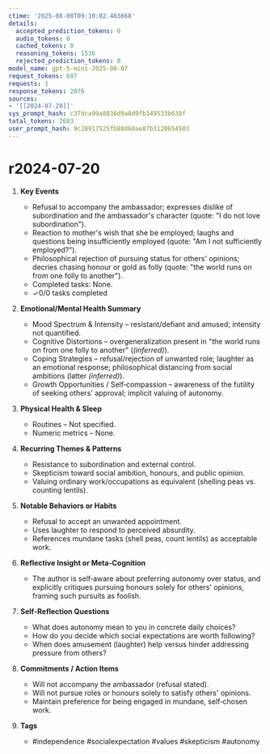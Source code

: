 ```yaml
---
ctime: '2025-08-08T09:10:02.463668'
details:
  accepted_prediction_tokens: 0
  audio_tokens: 0
  cached_tokens: 0
  reasoning_tokens: 1536
  rejected_prediction_tokens: 0
model_name: gpt-5-mini-2025-08-07
request_tokens: 607
requests: 1
response_tokens: 2076
sources:
- '[[2024-07-20]]'
sys_prompt_hash: c37dca99a8836d9a8d9fb349533b638f
total_tokens: 2683
user_prompt_hash: 9c28917525fb88d60ae87b3120654503
---
```

# r2024-07-20

1. **Key Events**
   - Refusal to accompany the ambassador; expresses dislike of subordination and the ambassador's character (quote: "I do not love subordination").  
   - Reaction to mother's wish that she be employed; laughs and questions being insufficiently employed (quote: "Am I not sufficiently employed?").  
   - Philosophical rejection of pursuing status for others' opinions; decries chasing honour or gold as folly (quote: "the world runs on from one folly to another").
   - Completed tasks: None.
   - ✓0/0 tasks completed

2. **Emotional/Mental Health Summary**
   - Mood Spectrum & Intensity – resistant/defiant and amused; intensity not quantified.
   - Cognitive Distortions – overgeneralization present in "the world runs on from one folly to another" (*(inferred)*).
   - Coping Strategies – refusal/rejection of unwanted role; laughter as an emotional response; philosophical distancing from social ambitions (latter *(inferred)*).
   - Growth Opportunities / Self‑compassion – awareness of the futility of seeking others' approval; implicit valuing of autonomy.

3. **Physical Health & Sleep**
   - Routines – Not specified.
   - Numeric metrics – None.

4. **Recurring Themes & Patterns**
   - Resistance to subordination and external control.
   - Skepticism toward social ambition, honours, and public opinion.
   - Valuing ordinary work/occupations as equivalent (shelling peas vs. counting lentils).

5. **Notable Behaviors or Habits**
   - Refusal to accept an unwanted appointment.
   - Uses laughter to respond to perceived absurdity.
   - References mundane tasks (shell peas, count lentils) as acceptable work.

6. **Reflective Insight or Meta‑Cognition**
   - The author is self‑aware about preferring autonomy over status, and explicitly critiques pursuing honours solely for others' opinions, framing such pursuits as foolish.

7. **Self‑Reflection Questions**
   - What does autonomy mean to you in concrete daily choices?
   - How do you decide which social expectations are worth following?
   - When does amusement (laughter) help versus hinder addressing pressure from others?

8. **Commitments / Action Items**
   - Will not accompany the ambassador (refusal stated).
   - Will not pursue roles or honours solely to satisfy others' opinions.
   - Maintain preference for being engaged in mundane, self‑chosen work.

9. **Tags**
   - #independence #socialexpectation #values #skepticism #autonomy